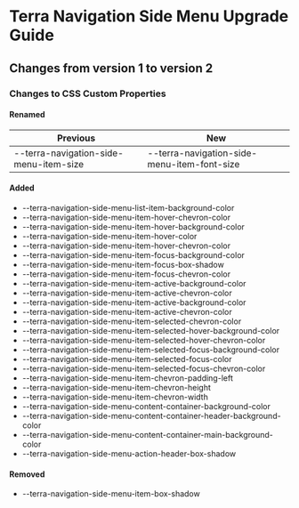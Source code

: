# Terra Navigation Side Menu Upgrade Guide
## Changes from version 1 to version 2
### Changes to CSS Custom Properties

#### Renamed
| Previous | New |
|-|-|
| --terra-navigation-side-menu-item-size | --terra-navigation-side-menu-item-font-size |

#### Added
* --terra-navigation-side-menu-list-item-background-color
* --terra-navigation-side-menu-item-hover-chevron-color
* --terra-navigation-side-menu-item-hover-background-color
* --terra-navigation-side-menu-item-hover-color
* --terra-navigation-side-menu-item-hover-chevron-color
* --terra-navigation-side-menu-item-focus-background-color
* --terra-navigation-side-menu-item-focus-box-shadow
* --terra-navigation-side-menu-item-focus-chevron-color
* --terra-navigation-side-menu-item-active-background-color
* --terra-navigation-side-menu-item-active-chevron-color
* --terra-navigation-side-menu-item-active-background-color
* --terra-navigation-side-menu-item-active-chevron-color
* --terra-navigation-side-menu-item-selected-chevron-color
* --terra-navigation-side-menu-item-selected-hover-background-color
* --terra-navigation-side-menu-item-selected-hover-chevron-color
* --terra-navigation-side-menu-item-selected-focus-background-color
* --terra-navigation-side-menu-item-selected-focus-color
* --terra-navigation-side-menu-item-selected-focus-chevron-color
* --terra-navigation-side-menu-item-chevron-padding-left
* --terra-navigation-side-menu-item-chevron-height
* --terra-navigation-side-menu-item-chevron-width
* --terra-navigation-side-menu-content-container-background-color
* --terra-navigation-side-menu-content-container-header-background-color
* --terra-navigation-side-menu-content-container-main-background-color
* --terra-navigation-side-menu-action-header-box-shadow

#### Removed
* --terra-navigation-side-menu-item-box-shadow
